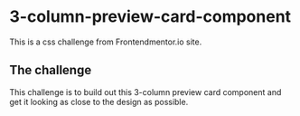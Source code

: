 # 3-column-preview-card-component
This is a css challenge from Frontendmentor.io site.

## The challenge

This challenge is to build out this 3-column preview card component and get it looking as close to the design as possible.


